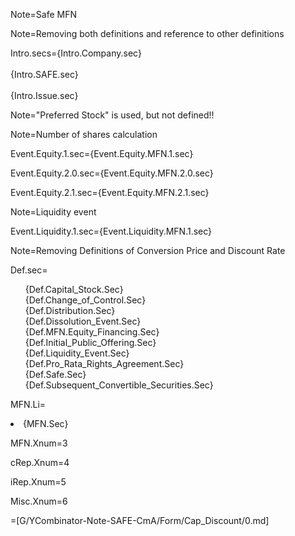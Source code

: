 Note=Safe MFN

Note=Removing both definitions and reference to other definitions

Intro.secs={Intro.Company.sec}<br><br>{Intro.SAFE.sec}<br><br>{Intro.Issue.sec}

Note="Preferred Stock" is used, but not defined!!

Note=Number of shares calculation

Event.Equity.1.sec={Event.Equity.MFN.1.sec}

Event.Equity.2.0.sec={Event.Equity.MFN.2.0.sec}

Event.Equity.2.1.sec={Event.Equity.MFN.2.1.sec}

Note=Liquidity event

Event.Liquidity.1.sec={Event.Liquidity.MFN.1.sec}

Note=Removing Definitions of Conversion Price and Discount Rate

Def.sec=<ul type="none"><li>{Def.Capital_Stock.Sec}<li>{Def.Change_of_Control.Sec}<li>{Def.Distribution.Sec}<li>{Def.Dissolution_Event.Sec}<li>{Def.MFN.Equity_Financing.Sec}<li>{Def.Initial_Public_Offering.Sec}<li>{Def.Liquidity_Event.Sec}<li>{Def.Pro_Rata_Rights_Agreement.Sec}<li>{Def.Safe.Sec}<li>{Def.Subsequent_Convertible_Securities.Sec}</ul>

MFN.Li=<li>{MFN.Sec}

MFN.Xnum=3

cRep.Xnum=4

iRep.Xnum=5

Misc.Xnum=6

=[G/YCombinator-Note-SAFE-CmA/Form/Cap_Discount/0.md]
